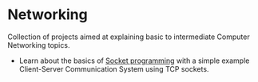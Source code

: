 # Networking
Collection of projects aimed at explaining basic to intermediate Computer Networking topics.

- Learn about the basics of [Socket programming](https://github.com/SebasDuranona/Networking/blob/main/Sockets/SocketTutorial.md) with a simple example Client-Server Communication System using TCP sockets.
